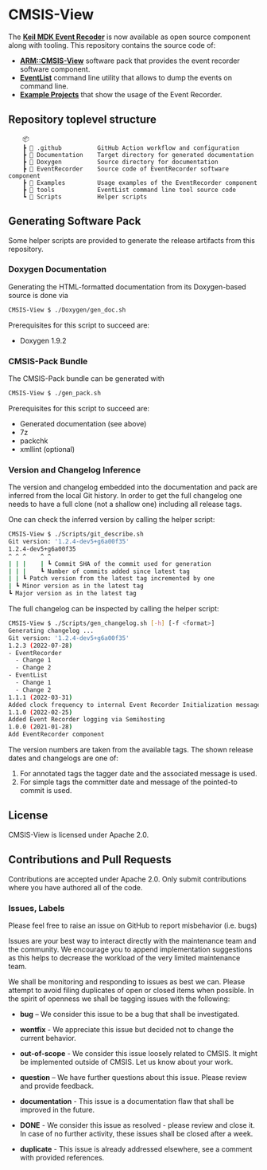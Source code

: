 # CMSIS-View

The [**Keil MDK Event Recoder**](https://www2.keil.com/mdk5/debug) is now available as open source component along with tooling.
This repository contains the source code of:
  - [**ARM::CMSIS-View**](https://arm-software.github.io/CMSIS-View/main/index.html) software pack that provides the event recorder software component.
  - [**EventList**](./tools/eventlist) command line utility that allows to dump the events on command line.
  - [**Example Projects**](./Examples) that show the usage of the Event Recorder.

## Repository toplevel structure

```
    📦
    ┣ 📂 .github          GitHub Action workflow and configuration
    ┣ 📂 Documentation    Target directory for generated documentation
    ┣ 📂 Doxygen          Source directory for documentation
    ┣ 📂 EventRecorder    Source code of EventRecorder software component
    ┣ 📂 Examples         Usage examples of the EventRecorder component
    ┣ 📂 tools            EventList command line tool source code
    ┗ 📂 Scripts          Helper scripts
```

## Generating Software Pack

Some helper scripts are provided to generate the release artifacts from this repository.

### Doxygen Documentation

Generating the HTML-formatted documentation from its Doxygen-based source is done via

```bash
CMSIS-View $ ./Doxygen/gen_doc.sh
``` 

Prerequisites for this script to succeed are:
 - Doxygen 1.9.2

### CMSIS-Pack Bundle

The CMSIS-Pack bundle can be generated with

```bash
CMSIS-View $ ./gen_pack.sh
``` 

Prerequisites for this script to succeed are:
 - Generated documentation (see above)
 - 7z
 - packchk
 - xmllint (optional)

### Version and Changelog Inference

The version and changelog embedded into the documentation and pack are inferred from the
local Git history. In order to get the full changelog one needs to have a full clone (not
a shallow one) including all release tags.

One can check the inferred version by calling the helper script:

```bash
CMSIS-View $ ./Scripts/git_describe.sh
Git version: '1.2.4-dev5+g6a00f35'
1.2.4-dev5+g6a00f35
^ ^ ^    ^ ^
| | |    | ┗ Commit SHA of the commit used for generation
| | |    ┗ Number of commits added since latest tag
| | ┗ Patch version from the latest tag incremented by one
| ┗ Minor version as in the latest tag
┗ Major version as in the latest tag
``` 

The full changelog can be inspected by calling the helper script:

```bash
CMSIS-View $ ./Scripts/gen_changelog.sh [-h] [-f <format>]
Generating changelog ...
Git version: '1.2.4-dev5+g6a00f35'
1.2.3 (2022-07-28)
- EventRecorder
  - Change 1
  - Change 2
- EventList
  - Change 1
  - Change 2
1.1.1 (2022-03-31)
Added clock frequency to internal Event Recorder Initialization message
1.1.0 (2022-02-25)
Added Event Recorder logging via Semihosting
1.0.0 (2021-01-28)
Add EventRecorder component
```

The version numbers are taken from the available tags. The shown release dates and
changelogs are one of:

1. For annotated tags the tagger date and the associated message is used.
2. For simple tags the committer date and message of the pointed-to commit is used.


## License

CMSIS-View is licensed under Apache 2.0.

## Contributions and Pull Requests

Contributions are accepted under Apache 2.0. Only submit contributions where you have authored all of the code.

### Issues, Labels

Please feel free to raise an issue on GitHub
to report misbehavior (i.e. bugs)

Issues are your best way to interact directly with the maintenance team and the community.
We encourage you to append implementation suggestions as this helps to decrease the
workload of the very limited maintenance team.

We shall be monitoring and responding to issues as best we can.
Please attempt to avoid filing duplicates of open or closed items when possible.
In the spirit of openness we shall be tagging issues with the following:

- **bug** – We consider this issue to be a bug that shall be investigated.

- **wontfix** - We appreciate this issue but decided not to change the current behavior.

- **out-of-scope** - We consider this issue loosely related to CMSIS. It might be implemented outside of CMSIS. Let us know about your work.

- **question** – We have further questions about this issue. Please review and provide feedback.

- **documentation** - This issue is a documentation flaw that shall be improved in the future.

- **DONE** - We consider this issue as resolved - please review and close it. In case of no further activity, these issues shall be closed after a week.

- **duplicate** - This issue is already addressed elsewhere, see a comment with provided references.
